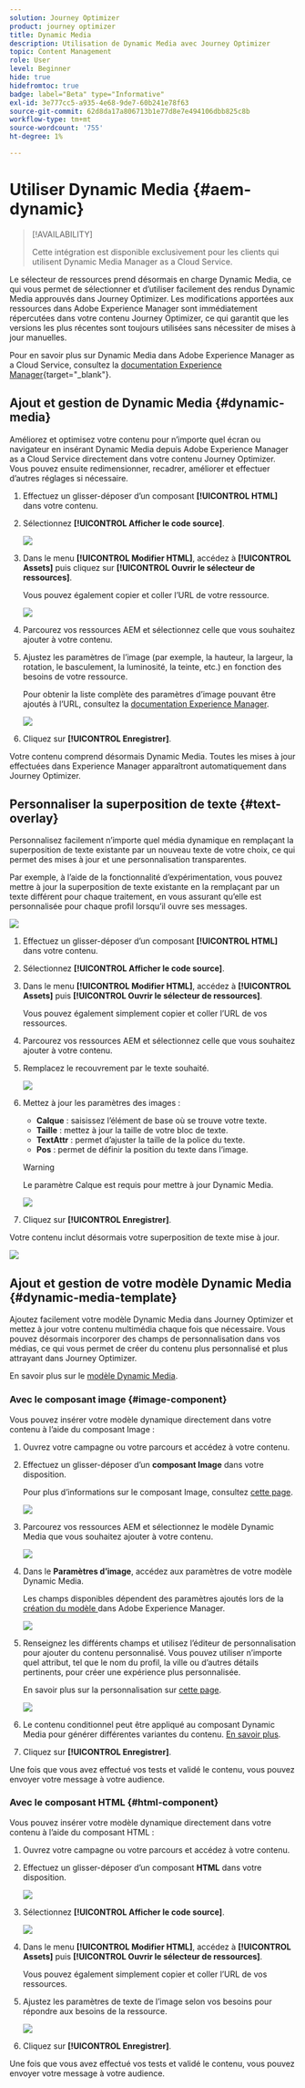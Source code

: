 ```yaml
---
solution: Journey Optimizer
product: journey optimizer
title: Dynamic Media
description: Utilisation de Dynamic Media avec Journey Optimizer
topic: Content Management
role: User
level: Beginner
hide: true
hidefromtoc: true
badge: label="Beta" type="Informative"
exl-id: 3e777cc5-a935-4e68-9de7-60b241e78f63
source-git-commit: 62d8da17a806713b1e77d8e7e494106dbb825c8b
workflow-type: tm+mt
source-wordcount: '755'
ht-degree: 1%

---
```


# Utiliser Dynamic Media {#aem-dynamic}

>[!AVAILABILITY]
>
>Cette intégration est disponible exclusivement pour les clients qui utilisent Dynamic Media Manager as a Cloud Service.

Le sélecteur de ressources prend désormais en charge Dynamic Media, ce qui vous permet de sélectionner et d’utiliser facilement des rendus Dynamic Media approuvés dans Journey Optimizer. Les modifications apportées aux ressources dans Adobe Experience Manager sont immédiatement répercutées dans votre contenu Journey Optimizer, ce qui garantit que les versions les plus récentes sont toujours utilisées sans nécessiter de mises à jour manuelles.

Pour en savoir plus sur Dynamic Media dans Adobe Experience Manager as a Cloud Service, consultez la [documentation Experience Manager](https://experienceleague.adobe.com/en/docs/experience-manager-cloud-service/content/assets/dynamicmedia/dynamic-media){target="_blank"}.

## Ajout et gestion de Dynamic Media {#dynamic-media}

Améliorez et optimisez votre contenu pour n’importe quel écran ou navigateur en insérant Dynamic Media depuis Adobe Experience Manager as a Cloud Service directement dans votre contenu Journey Optimizer.  Vous pouvez ensuite redimensionner, recadrer, améliorer et effectuer d’autres réglages si nécessaire.

1. Effectuez un glisser-déposer d’un composant **[!UICONTROL HTML]** dans votre contenu.

1. Sélectionnez **[!UICONTROL Afficher le code source]**.

   ![](assets/dynamic-media-1.png)

1. Dans le menu **[!UICONTROL Modifier HTML]**, accédez à **[!UICONTROL Assets]** puis cliquez sur **[!UICONTROL Ouvrir le sélecteur de ressources]**.

   Vous pouvez également copier et coller l’URL de votre ressource.

   ![](assets/dynamic-media-2.png)

1. Parcourez vos ressources AEM et sélectionnez celle que vous souhaitez ajouter à votre contenu.

1. Ajustez les paramètres de l’image (par exemple, la hauteur, la largeur, la rotation, le basculement, la luminosité, la teinte, etc.) en fonction des besoins de votre ressource.

   Pour obtenir la liste complète des paramètres d’image pouvant être ajoutés à l’URL, consultez la [documentation Experience Manager](https://experienceleague.adobe.com/en/docs/dynamic-media-developer-resources/image-serving-api/image-serving-api/http-protocol-reference/command-reference/c-command-reference).

   ![](assets/dynamic-media-3.png)

1. Cliquez sur **[!UICONTROL Enregistrer]**.

Votre contenu comprend désormais Dynamic Media. Toutes les mises à jour effectuées dans Experience Manager apparaîtront automatiquement dans Journey Optimizer.

## Personnaliser la superposition de texte {#text-overlay}

Personnalisez facilement n’importe quel média dynamique en remplaçant la superposition de texte existante par un nouveau texte de votre choix, ce qui permet des mises à jour et une personnalisation transparentes.

Par exemple, à l’aide de la fonctionnalité d’expérimentation, vous pouvez mettre à jour la superposition de texte existante en la remplaçant par un texte différent pour chaque traitement, en vous assurant qu’elle est personnalisée pour chaque profil lorsqu’il ouvre ses messages.

![](assets/dynamic-media-layout-1.png)

1. Effectuez un glisser-déposer d’un composant **[!UICONTROL HTML]** dans votre contenu.

1. Sélectionnez **[!UICONTROL Afficher le code source]**.

1. Dans le menu **[!UICONTROL Modifier HTML]**, accédez à **[!UICONTROL Assets]** puis **[!UICONTROL Ouvrir le sélecteur de ressources]**.

   Vous pouvez également simplement copier et coller l’URL de vos ressources.

1. Parcourez vos ressources AEM et sélectionnez celle que vous souhaitez ajouter à votre contenu.

1. Remplacez le recouvrement par le texte souhaité.

   ![](assets/do-not-localize/dynamic_media_layout.gif)

1. Mettez à jour les paramètres des images :

   * **Calque** : saisissez l’élément de base où se trouve votre texte.
   * **Taille** : mettez à jour la taille de votre bloc de texte.
   * **TextAttr** : permet d’ajuster la taille de la police du texte.
   * **Pos** : permet de définir la position du texte dans l’image.

   >[!WARNING]
   >
   >Le paramètre Calque est requis pour mettre à jour Dynamic Media.

   ![](assets/dynamic-media-layout-2.png)

1. Cliquez sur **[!UICONTROL Enregistrer]**.

Votre contenu inclut désormais votre superposition de texte mise à jour.

![](assets/dynamic-media-layout-3.png)

## Ajout et gestion de votre modèle Dynamic Media {#dynamic-media-template}

Ajoutez facilement votre modèle Dynamic Media dans Journey Optimizer et mettez à jour votre contenu multimédia chaque fois que nécessaire. Vous pouvez désormais incorporer des champs de personnalisation dans vos médias, ce qui vous permet de créer du contenu plus personnalisé et plus attrayant dans Journey Optimizer.

En savoir plus sur le [modèle Dynamic Media](https://experienceleague.adobe.com/en/docs/dynamic-media-classic/using/template-basics/quick-start-template-basics).

### Avec le composant image {#image-component}

Vous pouvez insérer votre modèle dynamique directement dans votre contenu à l’aide du composant Image :

1. Ouvrez votre campagne ou votre parcours et accédez à votre contenu.

1. Effectuez un glisser-déposer d’un **composant Image** dans votre disposition.

   Pour plus d’informations sur le composant Image, consultez [cette page](../email/content-components.md).

   ![](assets/dynamic-media-template-1.png)

1. Parcourez vos ressources AEM et sélectionnez le modèle Dynamic Media que vous souhaitez ajouter à votre contenu.

   ![](assets/dynamic-media-template-2.png)

1. Dans le **Paramètres d’image**, accédez aux paramètres de votre modèle Dynamic Media.

   Les champs disponibles dépendent des paramètres ajoutés lors de la [ création du modèle ](https://experienceleague.adobe.com/en/docs/dynamic-media-classic/using/template-basics/creating-template-parameters#creating_template_parameters) dans Adobe Experience Manager.

   ![](assets/dynamic-media-template-3.png)

1. Renseignez les différents champs et utilisez l’éditeur de personnalisation pour ajouter du contenu personnalisé. Vous pouvez utiliser n’importe quel attribut, tel que le nom du profil, la ville ou d’autres détails pertinents, pour créer une expérience plus personnalisée.

   En savoir plus sur la personnalisation sur [cette page](../personalization/personalize.md).

   ![](assets/do-not-localize/dynamic_media_template.gif)

1. Le contenu conditionnel peut être appliqué au composant Dynamic Media pour générer différentes variantes du contenu. [En savoir plus](../personalization/dynamic-content.md).

1. Cliquez sur **[!UICONTROL Enregistrer]**.

Une fois que vous avez effectué vos tests et validé le contenu, vous pouvez envoyer votre message à votre audience.

### Avec le composant HTML {#html-component}

Vous pouvez insérer votre modèle dynamique directement dans votre contenu à l’aide du composant HTML :

1. Ouvrez votre campagne ou votre parcours et accédez à votre contenu.

1. Effectuez un glisser-déposer d’un composant **HTML** dans votre disposition.

   ![](assets/dynamic-media-template-4.png)

1. Sélectionnez **[!UICONTROL Afficher le code source]**.

   ![](assets/dynamic-media-template-5.png)

1. Dans le menu **[!UICONTROL Modifier HTML]**, accédez à **[!UICONTROL Assets]** puis **[!UICONTROL Ouvrir le sélecteur de ressources]**.

   Vous pouvez également simplement copier et coller l’URL de vos ressources.

1. Ajustez les paramètres de texte de l’image selon vos besoins pour répondre aux besoins de la ressource.

   ![](assets/do-not-localize/dynamic_media_template_html.gif)

1. Cliquez sur **[!UICONTROL Enregistrer]**.

Une fois que vous avez effectué vos tests et validé le contenu, vous pouvez envoyer votre message à votre audience.

<!--
## Personalization with Text Overlay

Easily customize any dynamic media by replacing the existing text overlay with new text of your choice, allowing for seamless updates and personalization.

In this example, our goal is to update the existing text overlay by replacing it with a new validity date and adding a personalization block, ensuring it is customized for each profile when they open their messages.

1. Drag and drop an **[!UICONTROL HTML component]** into your content.

1. Select **[!UICONTROL Show the source code]**.

1. From the **[!UICONTROL Edit HTML]** menu, access **[!UICONTROL Assets]** then **[!UICONTROL Open asset selector]**.

    You can also simply copy and paste your assets URL.

1. Browse through your AEM assets and select the one you want to add to your content.

1. Replace the overlay with the desired text.

    Here we change the validity date from 31st December 2024 to the 1st July 2025.

1. Add the required personalization fields to your image.

1. Click **[!UICONTROL Save]**.

Your content now includes your updated text overlay and personalization.

## Add Dynamic media conditional content

Enable conditional content in your dynamic media to better target your audience and deliver a more personalized experience.

1. Drag and drop an **[!UICONTROL HTML component]** into your content.

1. Select **[!UICONTROL Show the source code]**.

1. From the **[!UICONTROL Edit HTML]** menu, access **[!UICONTROL Assets]** then **[!UICONTROL Open asset selector]**.

    You can also simply copy and paste your assets URL.

1. Browse through your AEM assets and select the one you want to add to your content.

1. Once your dynamic media is inserted to your content, select **[!UICONTROL Enable conditional]** content from your HTML component toolbar to create your different user experiences. 

1. From the Variant - 1, click **[!UICONTROL Select condition]** to fine tune your audience.

1. Choose your condition or create a new one if needed and click **[!UICONTROL Select]**.

    [Learn more on conditions](../personalization/create-conditions.md)

1. Select your **[!UICONTROL Component]** and access the **[!UICONTROL Settings]** menu.

1. In the **[!UICONTROL Custom Attributes]** menu, populate the Dynamic Media text and personalization fields to customize the content for your audience.

-->
